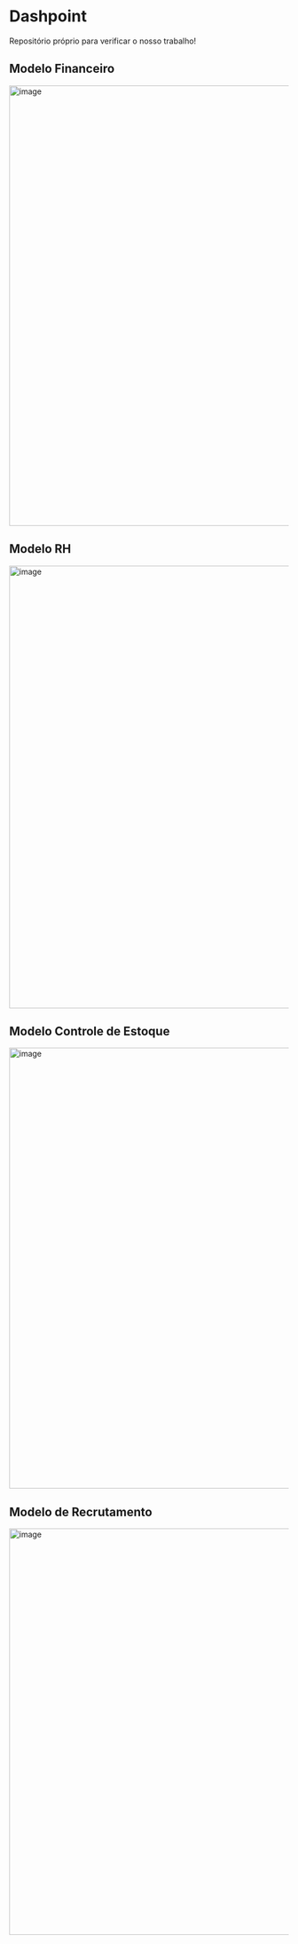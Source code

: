 # Dashpoint
Repositório próprio para verificar o nosso trabalho!

## Modelo Financeiro
<img width="1865" height="794" alt="image" src="https://github.com/user-attachments/assets/e44c343a-17c2-4d79-a6f6-6327cf4ad48f" />

## Modelo RH
<img width="751" height="798" alt="image" src="https://github.com/user-attachments/assets/1c31a61d-cf1a-400a-a104-97f7758891bc" />

## Modelo Controle de Estoque
<img width="1751" height="795" alt="image" src="https://github.com/user-attachments/assets/6c0c7fa8-31db-4a1b-8a8e-ce0ce99d8064" />

## Modelo de Recrutamento
<img width="1138" height="733" alt="image" src="https://github.com/user-attachments/assets/56574e6d-0612-4164-876e-03fbeb6aecaf" />




